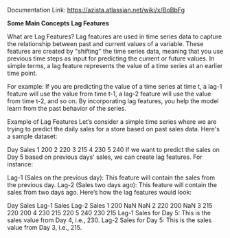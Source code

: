 Documentation Link: https://azista.atlassian.net/wiki/x/BoBbFg

****Some Main Concepts****
**********Lag Features**********

What are Lag Features?
Lag features are used in time series data to capture the relationship between past and current values of a variable. These features are created by "shifting" the time series data, meaning that you use previous time steps as input for predicting the current or future values. In simple terms, a lag feature represents the value of a time series at an earlier time point.

For example: If you are predicting the value of a time series at time t, a lag-1 feature will use the value from time t-1, a lag-2 feature will use the value from time t-2, and so on. By incorporating lag features, you help the model learn from the past behavior of the series.

Example of Lag Features
Let’s consider a simple time series where we are trying to predict the daily sales for a store based on past sales data. Here's a sample dataset:

Day	Sales
1	200
2	220
3	215
4	230
5	240
If we want to predict the sales on Day 5 based on previous days' sales, we can create lag features. For instance:

Lag-1 (Sales on the previous day): This feature will contain the sales from the previous day.
Lag-2 (Sales two days ago): This feature will contain the sales from two days ago.
Here’s how the lag features would look:

Day	Sales	Lag-1 Sales	Lag-2 Sales
1	200	NaN	NaN
2	220	200	NaN
3	215	220	200
4	230	215	220
5	240	230	215
Lag-1 Sales for Day 5: This is the sales value from Day 4, i.e., 230.
Lag-2 Sales for Day 5: This is the sales value from Day 3, i.e., 215.
